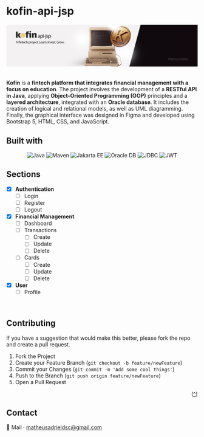 <a id="readme-top"></a>



<h1>kofin-api-jsp</h1>

<img src="./assets/banner.png">

<br><strong>Kofin</strong> is a <strong>fintech platform that integrates financial management with a focus on education</strong>. The project involves the development of a <strong>RESTful API in Java</strong>, applying <strong>Object-Oriented Programming (OOP)</strong> principles and a <strong>layered architecture</strong>, integrated with an <strong>Oracle database</strong>. It includes the creation of logical and relational models, as well as UML diagramming. Finally, the graphical interface was designed in Figma and developed using Bootstrap 5, HTML, CSS, and JavaScript.

## Built with

<div align="center">

![Java](https://img.shields.io/badge/Java-17-007396?logo=java&logoColor=white)
![Maven](https://img.shields.io/badge/Maven-3.11.0-C71A36?logo=apache-maven&logoColor=white)
![Jakarta EE](https://img.shields.io/badge/Jakarta%20EE-10-FF7300?logo=jakartaee&logoColor=white)
![Oracle DB](https://img.shields.io/badge/Oracle%20DB-23.2.0-F80000?logo=oracle&logoColor=white)
![JDBC](https://img.shields.io/badge/JDBC-007396?logo=java&logoColor=white)
![JWT](https://img.shields.io/badge/JWT-0.11.5-000000?logo=jsonwebtokens&logoColor=white)

</div>

## Sections

- [x] **Authentication**
  - [ ] Login
  - [ ] Register
  - [ ] Logout

- [x] **Financial Management**
  - [ ] Dashboard
  - [ ] Transactions
    - [ ] Create
    - [ ] Update
    - [ ] Delete
  - [ ] Cards
    - [ ] Create
    - [ ] Update
    - [ ] Delete

- [x] **User**
  - [ ] Profile

<br/>


## Contributing

If you have a suggestion that would make this better, please fork the repo and create a pull request.

1. Fork the Project
2. Create your Feature Branch (`git checkout -b feature/newFeature`)
3. Commit your Changes (`git commit -m 'Add some cool things'`)
4. Push to the Branch (`git push origin feature/newFeature`)
5. Open a Pull Request

<p align="right">(<a href="#readme-top">^</a>)</p>


## Contact

📧 Mail · matheusadrieldsc@gmail.com